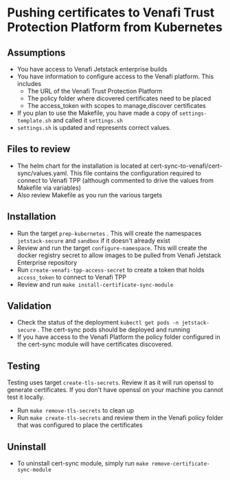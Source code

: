 # Pushing certificates to Venafi Trust Protection Platform from Kubernetes


## Assumptions
- You have access to Venafi Jetstack enterprise builds 
- You have information to configure access to the Venafi platform. This includes
  - The URL of the Venafi Trust Protection Platform
  - The policy folder where dicovered certificates need to be placed
  - The access_token with scopes to manage,discover certificates
- If you plan to use the Makefile, you have made a copy of `settings-template.sh` and called it `settings.sh`
- `settings.sh` is updated and represents correct values. 

## Files to review

- The helm chart for the installation is located at cert-sync-to-venafi/cert-sync/values.yaml. This file contains the configuration required to connect to Venafi TPP (although commented to drive the values from Makefile via variables)
- Also review Makefile as you run the various targets

## Installation

- Run the target `prep-kubernetes` . This will create the namespaces `jetstack-secure` and `sandbox` if it doesn't already exist
- Review and run the target `configure-namespace`. This will create the docker registry secret to allow images to be pulled from Venafi Jetstack Enterprise repository
- Run `create-venafi-tpp-access-secret` to create a token that holds `access_token` to connect to Venafi TPP
- Review and run `make install-certificate-sync-module` 

## Validation 

- Check the status of the deployment `kubectl get pods -n jetstack-secure` . The cert-sync pods should be deployed and running 
- If you have access to the Venafi Platform the policy folder configured in the cert-sync module will have certificates discovered.

## Testing 

Testing uses target `create-tls-secrets`. Review it as it will run openssl to generate certificates. If you don't have openssl on your machine you cannot test it locally. 

- Run `make remove-tls-secrets` to clean up 
- Run `make create-tls-secrets` and review them in the Venafi policy folder that was configured to place the certificates 

## Uninstall

- To uninstall cert-sync module, simply run `make remove-certificate-sync-module` 